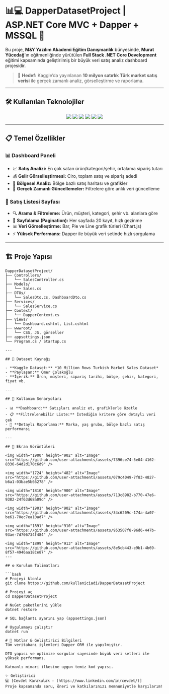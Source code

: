 # 📊💻 DapperDatasetProject | ASP.NET Core MVC + Dapper + MSSQL 🚀

Bu proje, **M&Y Yazılım Akademi Eğitim Danışmanlık** bünyesinde, **Murat Yücedağ**'ın eğitmenliğinde yürütülen **Full Stack .NET Core Development** eğitimi kapsamında geliştirilmiş bir büyük veri satış analiz dashboard projesidir.

> 🎯 **Hedef:** Kaggle’da yayınlanan **10 milyon satırlık Türk market satış verisi** ile gerçek zamanlı analiz, görselleştirme ve raporlama.

---

## 🛠️ Kullanılan Teknolojiler

<p align="center"> 
  <img src="https://img.shields.io/badge/.NET%209-512BD4?style=for-the-badge&logo=dotnet&logoColor=white" /> 
  <img src="https://img.shields.io/badge/ASP.NET%20Core%20MVC-5C2D91?style=for-the-badge&logo=dotnet&logoColor=white" /> 
  <img src="https://img.shields.io/badge/Dapper-007ACC?style=for-the-badge&logo=csharp&logoColor=white" /> 
  <img src="https://img.shields.io/badge/SQL%20Server-CC2927?style=for-the-badge&logo=microsoftsqlserver&logoColor=white" />
  <img src="https://img.shields.io/badge/Chart.js-F5788D?style=for-the-badge&logo=chartdotjs&logoColor=white" /> 
  <img src="https://img.shields.io/badge/Bootstrap%205-7952B3?style=for-the-badge&logo=bootstrap&logoColor=white" /> 
</p>

---

## 📋 Temel Özellikler

### 📊 Dashboard Paneli
- 📈 **Satış Analizi:** En çok satan ürün/kategori/şehir, ortalama sipariş tutarı  
- 💰 **Gelir Görselleştirmesi:** Ciro, toplam satış ve sipariş adedi  
- 📍 **Bölgesel Analiz:** Bölge bazlı satış haritası ve grafikler  
- 🔄 **Gerçek Zamanlı Güncellemeler:** Filtrelere göre anlık veri güncelleme  

### 📃 Satış Listesi Sayfası
- 🔍 **Arama & Filtreleme:** Ürün, müşteri, kategori, şehir vb. alanlara göre  
- 📄 **Sayfalama (Pagination):** Her sayfada 20 kayıt, hızlı gezinme  
- 📊 **Veri Görselleştirme:** Bar, Pie ve Line grafik türleri (Chart.js)  
- ⚡ **Yüksek Performans:** Dapper ile büyük veri setinde hızlı sorgulama  

---
## 🏗️ Proje Yapısı

```plaintext
DapperDatasetProject/
├── Controllers/
│   └── SalesController.cs
├── Models/
│   └── Sales.cs
├── DTOs/
│   └── SalesDto.cs, DashboardDto.cs
├── Services/
│   └── SalesService.cs
├── Context/
│   └── DapperContext.cs
├── Views/
│   └── Dashboard.cshtml, List.cshtml
├── wwwroot/
│   └── CSS, JS, görseller
├── appsettings.json
└── Program.cs / Startup.cs

---

## 🔗 Dataset Kaynağı

- **Kaggle Dataset:** *10 Million Rows Turkish Market Sales Dataset*  
- **Paylaşan:** Ömer Çolakoğlu  
- **İçerik:** Ürün, müşteri, sipariş tarihi, bölge, şehir, kategori, fiyat vb.

---

## 🧩 Kullanım Senaryoları

- 📊 **Dashboard:** Satışları analiz et, grafiklerle özetle  
- 📋 **Filtrelenebilir Liste:** İstediğin kritere göre detaylı veri çek  
- 🔎 **Detaylı Raporlama:** Marka, yaş grubu, bölge bazlı satış performansı  

---

## 📸 Ekran Görüntüleri 

<img width="1900" height="902" alt="Image" src="https://github.com/user-attachments/assets/7396ce74-5e04-4162-8336-64d2d170c6d9" />

<img width="1724" height="482" alt="Image" src="https://github.com/user-attachments/assets/079c4049-7f83-4827-b6a1-03bae5b66278" />

<img width="1810" height="900" alt="Image" src="https://github.com/user-attachments/assets/713c8982-b770-47e6-9382-24f63d68a09d" />

<img width="1901" height="902" alt="Image" src="https://github.com/user-attachments/assets/34c6209c-174a-4a07-be61-70ec7ea10ad7" />

<img width="1891" height="910" alt="Image" src="https://github.com/user-attachments/assets/953507f8-96d6-447b-93ae-7d706734f484" />

<img width="1899" height="913" alt="Image" src="https://github.com/user-attachments/assets/8e5cb443-e9b1-4b69-8f57-4946aa18ce87" />
---

## ⚙️ Kurulum Talimatları

```bash
# Projeyi klonla
git clone https://github.com/kullaniciadi/DapperDatasetProject

# Projeyi aç
cd DapperDatasetProject

# NuGet paketlerini yükle
dotnet restore

# SQL bağlantı ayarını yap (appsettings.json)

# Uygulamayı çalıştır
dotnet run

# 📌 Notlar & Geliştirici Bilgileri
Tüm veritabanı işlemleri Dapper ORM ile yapılmıştır.

DTO yapısı ve optimize sorgular sayesinde büyük veri setleri ile yüksek performans.

Katmanlı mimari ilkesine uygun temiz kod yapısı.

✨ Geliştirici
💻 [Cevdet Karakulak - (https://www.linkedin.com/in/cevdet/)]
Proje kapsamında soru, öneri ve katkılarınızı memnuniyetle karşılarım!
